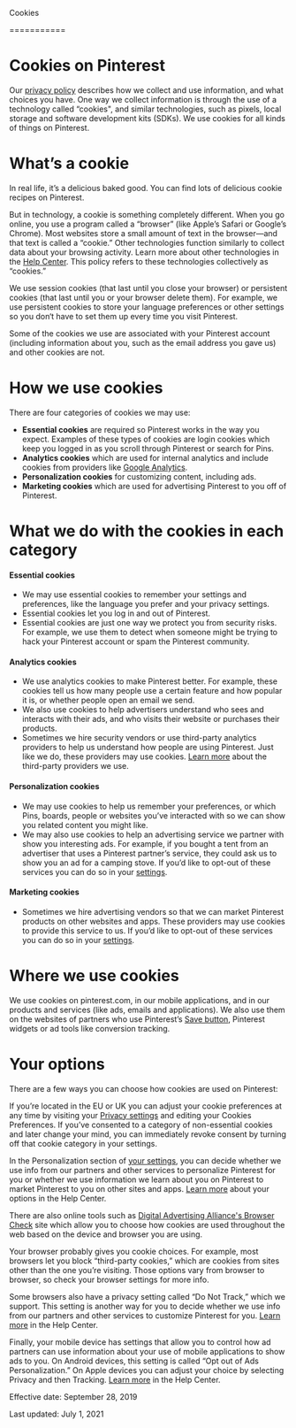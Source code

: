 Cookies


===========

Cookies on Pinterest
====================

Our [privacy policy](https://policy.pinterest.com/privacy-policy) describes how we collect and use information, and what choices you have. One way we collect information is through the use of a technology called “cookies", and similar technologies, such as pixels, local storage and software development kits (SDKs). We use cookies for all kinds of things on Pinterest.

What’s a cookie
===============

In real life, it’s a delicious baked good. You can find lots of delicious cookie recipes on Pinterest.

  
  
But in technology, a cookie is something completely different. When you go online, you use a program called a “browser” (like Apple’s Safari or Google’s Chrome). Most websites store a small amount of text in the browser—and that text is called a “cookie.” Other technologies function similarly to collect data about your browsing activity. Learn more about other technologies in the [Help Center](https://help.pinterest.com/article/other-technologies-like-cookies). This policy refers to these technologies collectively as “cookies.”

We use session cookies (that last until you close your browser) or persistent cookies (that last until you or your browser delete them). For example, we use persistent cookies to store your language preferences or other settings so you don‘t have to set them up every time you visit Pinterest.

  
  
Some of the cookies we use are associated with your Pinterest account (including information about you, such as the email address you gave us) and other cookies are not.  
  

How we use cookies
==================

There are four categories of cookies we may use:

* **Essential cookies** are required so Pinterest works in the way you expect. Examples of these types of cookies are login cookies which keep you logged in as you scroll through Pinterest or search for Pins.
* **Analytics cookies** which are used for internal analytics and include cookies from providers like [Google Analytics](https://help.pinterest.com/en/article/third-party-analytics-or-advertising-providers-pinterest-uses-or-allows).
* **Personalization cookies** for customizing content, including ads.
* **Marketing cookies** which are used for advertising Pinterest to you off of Pinterest.

What we do with the cookies in each category
============================================

#### Essential cookies

* We may use essential cookies to remember your settings and preferences, like the language you prefer and your privacy settings.
* Essential cookies let you log in and out of Pinterest.
* Essential cookies are just one way we protect you from security risks. For example, we use them to detect when someone might be trying to hack your Pinterest account or spam the Pinterest community.

#### Analytics cookies

* We use analytics cookies to make Pinterest better. For example, these cookies tell us how many people use a certain feature and how popular it is, or whether people open an email we send.
* We also use cookies to help advertisers understand who sees and interacts with their ads, and who visits their website or purchases their products.
* Sometimes we hire security vendors or use third-party analytics providers to help us understand how people are using Pinterest. Just like we do, these providers may use cookies. [Learn more](https://help.pinterest.com/articles/third-party-analytics-or-advertising-providers-pinterest-uses-or-allows) about the third-party providers we use.

#### Personalization cookies

* We may use cookies to help us remember your preferences, or which Pins, boards, people or websites you’ve interacted with so we can show you related content you might like.
* We may also use cookies to help an advertising service we partner with show you interesting ads. For example, if you bought a tent from an advertiser that uses a Pinterest partner’s service, they could ask us to show you an ad for a camping stove. If you’d like to opt-out of these services you can do so in your [settings](https://www.pinterest.com/settings/privacy).

#### Marketing cookies

* Sometimes we hire advertising vendors so that we can market Pinterest products on other websites and apps. These providers may use cookies to provide this service to us. If you’d like to opt-out of these services you can do so in your [settings](https://www.pinterest.com/settings/privacy).

Where we use cookies
====================

We use cookies on pinterest.com, in our mobile applications, and in our products and services (like ads, emails and applications). We also use them on the websites of partners who use Pinterest’s [Save button](https://help.pinterest.com/article/save-pins-with-the-pinterest-browser-button), Pinterest widgets or ad tools like conversion tracking.

Your options
============

There are a few ways you can choose how cookies are used on Pinterest:

If you’re located in the EU or UK you can adjust your cookie preferences at any time by visiting your [Privacy settings](https://www.pinterest.com/settings/privacy/) and editing your Cookies Preferences. If you’ve consented to a category of non-essential cookies and later change your mind, you can immediately revoke consent by turning off that cookie category in your settings.

  
  
In the Personalization section of [your settings](https://www.pinterest.com/settings/), you can decide whether we use info from our partners and other services to personalize Pinterest for you or whether we use information we learn about you on Pinterest to market Pinterest to you on other sites and apps. [Learn more](https://help.pinterest.com/articles/personalization-and-data) about your options in the Help Center.

  
  
There are also online tools such as [Digital Advertising Alliance's Browser Check](http://www.aboutads.info/choices) site which allow you to choose how cookies are used throughout the web based on the device and browser you are using.

  
  
Your browser probably gives you cookie choices. For example, most browsers let you block “third-party cookies,” which are cookies from sites other than the one you’re visiting. Those options vary from browser to browser, so check your browser settings for more info.

  
  
Some browsers also have a privacy setting called “Do Not Track,” which we support. This setting is another way for you to decide whether we use info from our partners and other services to customize Pinterest for you. [Learn more](https://help.pinterest.com/articles/we-support-do-not-track) in the Help Center.

Finally, your mobile device has settings that allow you to control how ad partners can use information about your use of mobile applications to show ads to you. On Android devices, this setting is called “Opt out of Ads Personalization.” On Apple devices you can adjust your choice by selecting Privacy and then Tracking. [Learn more](https://help.pinterest.com/en/article/personalization-and-data) in the Help Center.

Effective date: September 28, 2019  
  
Last updated: July 1, 2021